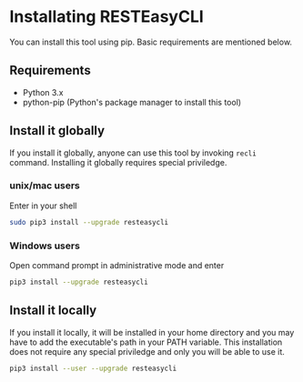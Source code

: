 # Installating RESTEasyCLI

You can install this tool using pip. Basic requirements are mentioned below.

## Requirements

- Python 3.x
- python-pip (Python's package manager to install this tool)

## Install it globally

If you install it globally, anyone can use this tool by invoking `recli` command. Installing it globally requires special priviledge.

### unix/mac users

Enter in your shell

```bash
sudo pip3 install --upgrade resteasycli
```

### Windows users

Open command prompt in administrative mode and enter

```bash
pip3 install --upgrade resteasycli
```

## Install it locally

If you install it locally, it will be installed in your home directory and you may have to add the executable's path in your PATH variable. This installation does not require any special priviledge and only you will be able to use it.

```bash
pip3 install --user --upgrade resteasycli
```
